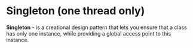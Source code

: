 # Singleton (one thread only)

**Singleton** - is a creational design pattern that lets you ensure that a class has only one
instance, while providing a global access point to this instance.